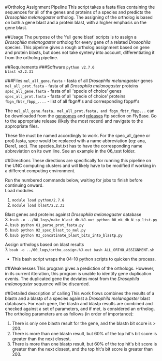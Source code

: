 #Ortholog Assignment Pipeline
This script takes a fasta files containing the sequences for all of the genes and proteins of a species and predicts the *Drosophila melanogaster* ortholog.  The assigning of the ortholog is based on both a gene blast and a protein blast, with a higher emphasis on the gene blast.

##Usage
The purpose of the 'full gene blast' scripts is to assign a *Drosophila melanogaster* ortholog for every gene of a related *Drosophila* species.  This pipeline gives a rough ortholog assignment based on gene and protein blasts, but does not take synteny into account, differentiating it from the ortholog pipeline.

##Requirements
###Software
`python v2.7.6`  
`blast v2.2.31`

###Files
`mel_all_gene.fasta` - fasta of all *Drosophila melanogaster* genes  
`mel_all_prot.fasta` - fasta of all *Drosophila melanogaster* proteins  
`spec_all_gene.fasta` - fasta of all 'specie of choice' genes  
`spec_all_prot.fasta` - fasta of all 'specie of choice' proteins  
`fbgn_fbtr_fbpp_....` - list of all fbgn#'s and corresponding fbpp#'s

The `mel_all_gene.fasta, mel_all_prot.fasta, and fbgn_fbtr_fbpp...` can be downloaded from the [geneomes](ftp://ftp.flybase.net/genomes/Drosophila_melanogaster/ "Dmel genes and translations") and [releases](ftp://ftp.flybase.net/releases/ "fbgn_fbtr_fbpp...") ftp section on FlyBase. Go to the appropriate release (likely the most recent) and navigate to the appropriate files.

These file must be named accordingly to work.  For the spec_all_(gene or prot).fasta, spec would be replaced with a name abbreviation (eg: ana, Dere1, sec).  The species_list.txt has to have the corresponding name abbreviation on its own line.  See an example in the 06_test folder.

##Directions
These directions are specifically for running this pipeline on the UNC computing clusters and will likely have to be modified if working in a different computing environment.  

Run the numbered commands below, waiting for jobs to finish before continuing onward.  
Load modules  
1. `module load python/2.7.6`  
2. `module load blast/2.2.31`  

Blast genes and proteins against *Drosophila melanogaster* database  
3. `bsub -o ../00_logs/make_blast_db.%J.out python 00_mk_db_N_sp_list.py`  
4. `bsub python 01_parse_prot_fasta.py`  
5. `bsub python 02_spec_blast_to_mel.py`  
6. `bsub python 03_concatinate_blast_bits_into_blastp.py`  

Assign orthologs based on blast results  
7. `bsub -o ../00_logs/ortho_assign.%J.out bash ALL_ORTHO_ASSIGNMENT.sh`
  + This bash script wraps the 04-10 python scripts to quicken the process.  

##Weaknesses
This program gives a prediction of the orthologs.  However, in its current itteration, this program is unable to identify gene duplication events.  The duplicated gene the deviates most from the *Drosophila melanogaster* sequence will be discarded.

##Detailed description of calling
This work flows combines the results of a blastn and a blastp of a species against a *Drosophila melanogaster* blast databases.  For each gene, the blastn and blastp results are combined and checked against a set of parameters, and if met, is considered an ortholog.  The ortholog parameters are as follows (in order of importance):  
1. There is only one blastn result for the gene, and the blastn bit score is > 200.
2. There is more than one blastn result, but 60% of the top hit's bit score is greater than the next closest.
3. There is more than one blastp result, but 60% of the top hit's bit score is greater than the next closest, and the top hit's bit score is greater than 200.
